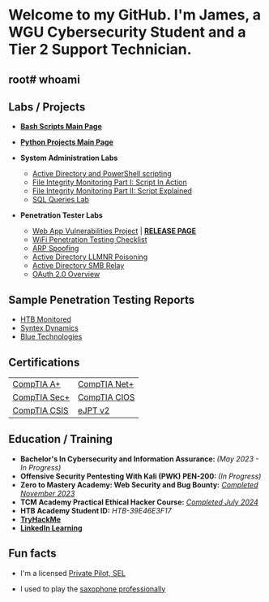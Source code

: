 <h1>Welcome to my GitHub. I'm James, a WGU Cybersecurity Student and a Tier 2 Support Technician.</h1>

<h2>root# whoami</h2>

<h2>Labs / Projects</h2>

- <b>[Bash Scripts Main Page](https://github.com/MaLsR6053/Bash-Scripts/tree/main)</b>

- <b>[Python Projects Main Page](https://github.com/MaLsR6053/Python-Projects)</b>
    
- <b>System Administration Labs</b>
  - [Active Directory and PowerShell scripting](https://www.linkedin.com/pulse/active-directory-home-lab-james-shank/)
  - [File Integrity Monitoring Part I: Script In Action](https://www.linkedin.com/pulse/file-integrity-monitoring-powershell-edition-pt-1-james-shank-3vpef/)
  - [File Integrity Monitoring Part II: Script Explained](https://www.linkedin.com/pulse/file-integrity-monitoring-powershell-edition-pt-ii-james-shank-7n9hf/)
  - [SQL Queries Lab](https://www.linkedin.com/pulse/my-hands-on-sql-home-lab-james-shank/)
    
- <b>Penetration Tester Labs</b>
  - [Web App Vulnerabilities Project](https://github.com/MaLsR6053/Web_App_Vulnerabilities_Project) | <strong>[RELEASE PAGE](https://github.com/MaLsR6053/Web_App_Vulnerabilities_Project/releases)</strong>
  - [WiFi Penetration Testing Checklist](https://github.com/MaLsR6053/PDF/blob/main/WiFi%20Penetration%20Test%20Checklist.pdf)
  - [ARP Spoofing](https://www.linkedin.com/pulse/arp-spoofing-lab-james-shank/)
  - [Active Directory LLMNR Poisoning](https://www.linkedin.com/feed/update/urn:li:activity:7285622216073867265/)
  - [Active Directory SMB Relay](https://www.linkedin.com/pulse/active-directory-attack-smb-relay-james-shank-pyd8c/?trackingId=84T%2FyUinS0iqsW%2Fh5WHOLA%3D%3D)
  - [OAuth 2.0 Overview](https://www.linkedin.com/pulse/what-oauth-grant-types-james-shank-5cxgc/?trackingId=0D2BzuQiQpmf%2FpBFvIF7lw%3D%3D)
 

<h2>Sample Penetration Testing Reports</h2>

  - [HTB Monitored](https://github.com/MaLsR6053/Pentest_Reports/blob/main/HTB_Monitored_202402_JS_TR-BB_JS.pdf)
  - [Syntex Dynamics](https://github.com/MaLsR6053/Pentest_Reports/blob/main/eJPT_Syntex_Dynamics_JS.pdf)
  - [Blue Technologies](https://github.com/MaLsR6053/Pentest_Reports/blob/main/Blue_Technologies_JS.pdf)


<h2>Certifications</h2>
<table>
    <tr>
        <td><a href="https://www.credly.com/badges/57cc7ab1-d05c-44a4-93cd-7c3978679dcd/public_url" target="_blank">CompTIA A+</a></td>
        <td><a href="https://www.credly.com/badges/57cc7ab1-d05c-44a4-93cd-7c3978679dcd/public_url" target="_blank">CompTIA Net+</a></td>
    </tr>
    <tr>
        <td><a href="https://www.credly.com/earner/earned/badge/ac0b98db-2ad1-4094-8686-f24a574215df" target="_blank">CompTIA Sec+</a></td>
        <td><a href="https://www.credly.com/earner/earned/badge/580aad90-e3aa-4a64-9fa6-84595ea53a19" target="_blank">CompTIA CIOS</a></td>
    </tr>
    <tr>
        <td><a href="https://www.credly.com/badges/4cc11ee0-9dd4-4545-800b-d6cfb5c3ccfb" target="_blank">CompTIA CSIS</a></td>
        <td><a href="https://github.com/MaLsR6053/Certifications/blob/main/James%20Shank%20-%20eJPT.pdf" target="_blank">eJPT v2</a></td>
    </tr>
</table>

<h2>Education / Training</h2>

- <b>Bachelor's In Cybersecurity and Information Assurance: </b> <i>(May 2023 - In Progress)</i>
- <b>Offensive Security Pentesting With Kali (PWK) PEN-200: </b> <i>(In Progress)</i>
- <b>Zero to Mastery Academy: Web Security and Bug Bounty:</b> <i>[Completed November 2023](https://www.linkedin.com/in/james-d-shank/details/education/1635550540989/single-media-viewer?type=IMAGE&profileId=ACoAAB4dA0IB_Ox87RKXoX7fTXbIf4_M_KWzQt8&lipi=urn%3Ali%3Apage%3Ad_flagship3_profile_view_base_education_details%3BwlT6mxOpQDGKszEZzjuAKQ%3D%3D)</i>
- <b>TCM Academy Practical Ethical Hacker Course:</b> <i>[Completed July 2024](https://github.com/MaLsR6053/Certifications/blob/main/certificate-of-completion-for-practical-ethical-hacking-the-complete-course.pdf)</i>
- <b>HTB Academy Student ID:</b> <i>HTB-39E46E3F17</i>
- <b>[TryHackMe](https://tryhackme.com/p/MaLsR)</b>
- <b>[LinkedIn Learning](https://github.com/MaLsR6053/LinkedIn-Learning/tree/main)</b>

  

<h2>Fun facts</h2>

  - I'm a licensed <a href="https://pilotinstitute.com/what-is-a-private-pilot/">Private Pilot, SEL</a>
    
  - I used to play the <a href="https://www.bands.army.mil/">saxophone professionally</a>




